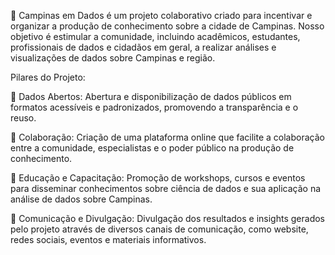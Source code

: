 🎲 Campinas em Dados é um projeto colaborativo criado para incentivar e organizar a produção de conhecimento sobre a cidade de Campinas. Nosso objetivo é estimular a comunidade, incluindo acadêmicos, estudantes, profissionais de dados e cidadãos em geral, a realizar análises e visualizações de dados sobre Campinas e região.

Pilares do Projeto:

🔸 Dados Abertos: Abertura e disponibilização de dados públicos em formatos acessíveis e padronizados, promovendo a transparência e o reuso.

🔸 Colaboração: Criação de uma plataforma online que facilite a colaboração entre a comunidade, especialistas e o poder público na produção de conhecimento.

🔸 Educação e Capacitação: Promoção de workshops, cursos e eventos para disseminar conhecimentos sobre ciência de dados e sua aplicação na análise de dados sobre Campinas.

🔸 Comunicação e Divulgação: Divulgação dos resultados e insights gerados pelo projeto através de diversos canais de comunicação, como website, redes sociais, eventos e materiais informativos.



